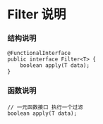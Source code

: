 # Filter 说明

### 结构说明
```
@FunctionalInterface
public interface Filter<T> {
    boolean apply(T data);
}

```

### 函数说明
```
// 一元函数接口 执行一个过滤
boolean apply(T data);
```